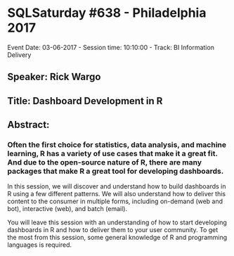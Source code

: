 # SQLSaturday #638 - Philadelphia 2017
Event Date: 03-06-2017 - Session time: 10:10:00 - Track: BI Information Delivery
## Speaker: Rick Wargo
## Title: Dashboard Development in R
## Abstract:
### Often the first choice for statistics, data analysis, and machine learning, R has a variety of use cases that make it a great fit. And due to the open-source nature of R, there are many packages that make R a great tool for developing dashboards.

In this session, we will discover and understand how to build dashboards in R using a few different patterns. We will also understand how to deliver this content to the consumer in multiple forms, including on-demand (web and bot), interactive (web), and batch (email).

You will leave this session with an understanding of how to start developing dashboards in R and how to deliver them to your user community. To get the most from this session, some general knowledge of R and programming languages is required.
